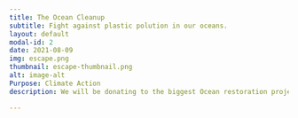 ```yaml
---
title: The Ocean Cleanup
subtitle: Fight against plastic polution in our oceans.
layout: default
modal-id: 2
date: 2021-08-09
img: escape.png
thumbnail: escape-thumbnail.png
alt: image-alt
Purpose: Climate Action
description: We will be donating to the biggest Ocean restoration project out there. The Ocean Cleanup is a massive initiative collecting plastic garbage from our oceans and restoring sealife habitat. The plastic pollution levels in the oceans have hit critical points. There are currently more plastic items in the oceans than actual fish.

---
```

